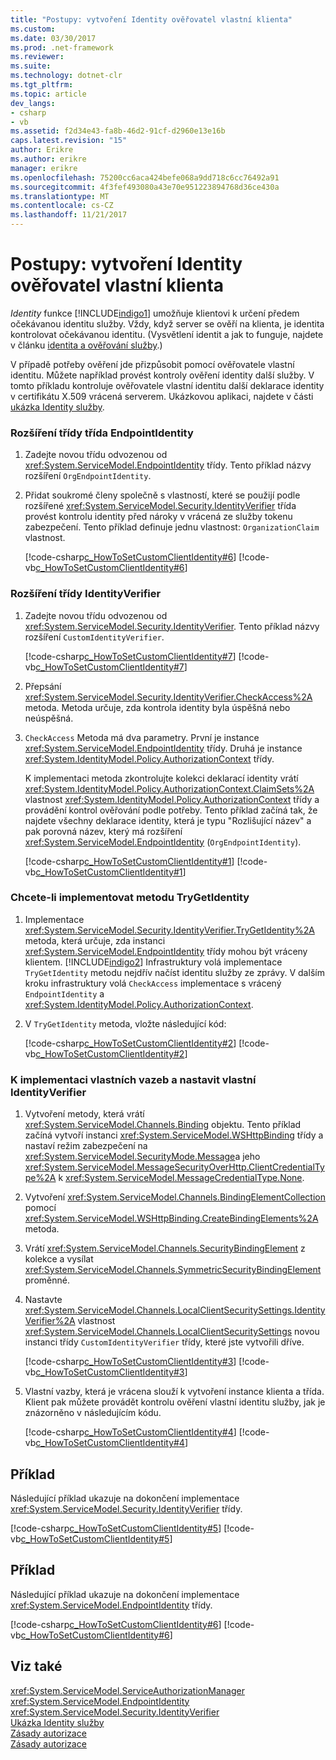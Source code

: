 ```yaml
---
title: "Postupy: vytvoření Identity ověřovatel vlastní klienta"
ms.custom: 
ms.date: 03/30/2017
ms.prod: .net-framework
ms.reviewer: 
ms.suite: 
ms.technology: dotnet-clr
ms.tgt_pltfrm: 
ms.topic: article
dev_langs:
- csharp
- vb
ms.assetid: f2d34e43-fa8b-46d2-91cf-d2960e13e16b
caps.latest.revision: "15"
author: Erikre
ms.author: erikre
manager: erikre
ms.openlocfilehash: 75200cc6aca424befe068a9dd718c6cc76492a91
ms.sourcegitcommit: 4f3fef493080a43e70e951223894768d36ce430a
ms.translationtype: MT
ms.contentlocale: cs-CZ
ms.lasthandoff: 11/21/2017
---
```

# <a name="how-to-create-a-custom-client-identity-verifier"></a>Postupy: vytvoření Identity ověřovatel vlastní klienta
*Identity* funkce [!INCLUDE[indigo1](../../../../includes/indigo1-md.md)] umožňuje klientovi k určení předem očekávanou identitu služby. Vždy, když server se ověří na klienta, je identita kontrolovat očekávanou identitu. (Vysvětlení identit a jak to funguje, najdete v článku [identita a ověřování služby](../../../../docs/framework/wcf/feature-details/service-identity-and-authentication.md).)  
  
 V případě potřeby ověření jde přizpůsobit pomocí ověřovatele vlastní identitu. Můžete například provést kontroly ověření identity další služby. V tomto příkladu kontroluje ověřovatele vlastní identitu další deklarace identity v certifikátu X.509 vrácená serverem. Ukázkovou aplikaci, najdete v části [ukázka Identity služby](../../../../docs/framework/wcf/samples/service-identity-sample.md).  
  
### <a name="to-extend-the-endpointidentity-class"></a>Rozšíření třídy třída EndpointIdentity  
  
1.  Zadejte novou třídu odvozenou od <xref:System.ServiceModel.EndpointIdentity> třídy. Tento příklad názvy rozšíření `OrgEndpointIdentity`.  
  
2.  Přidat soukromé členy společně s vlastností, které se použijí podle rozšířené <xref:System.ServiceModel.Security.IdentityVerifier> třída provést kontrolu identity před nároky v vrácená ze služby tokenu zabezpečení. Tento příklad definuje jednu vlastnost: `OrganizationClaim` vlastnost.  
  
     [!code-csharp[c_HowToSetCustomClientIdentity#6](../../../../samples/snippets/csharp/VS_Snippets_CFX/c_howtosetcustomclientidentity/cs/source.cs#6)]
     [!code-vb[c_HowToSetCustomClientIdentity#6](../../../../samples/snippets/visualbasic/VS_Snippets_CFX/c_howtosetcustomclientidentity/vb/source.vb#6)]  
  
### <a name="to-extend-the-identityverifier-class"></a>Rozšíření třídy IdentityVerifier  
  
1.  Zadejte novou třídu odvozenou od <xref:System.ServiceModel.Security.IdentityVerifier>. Tento příklad názvy rozšíření `CustomIdentityVerifier`.  
  
     [!code-csharp[c_HowToSetCustomClientIdentity#7](../../../../samples/snippets/csharp/VS_Snippets_CFX/c_howtosetcustomclientidentity/cs/source.cs#7)]
     [!code-vb[c_HowToSetCustomClientIdentity#7](../../../../samples/snippets/visualbasic/VS_Snippets_CFX/c_howtosetcustomclientidentity/vb/source.vb#7)]  
  
2.  Přepsání <xref:System.ServiceModel.Security.IdentityVerifier.CheckAccess%2A> metoda. Metoda určuje, zda kontrola identity byla úspěšná nebo neúspěšná.  
  
3.  `CheckAccess` Metoda má dva parametry. První je instance <xref:System.ServiceModel.EndpointIdentity> třídy. Druhá je instance <xref:System.IdentityModel.Policy.AuthorizationContext> třídy.  
  
     K implementaci metoda zkontrolujte kolekci deklarací identity vrátí <xref:System.IdentityModel.Policy.AuthorizationContext.ClaimSets%2A> vlastnost <xref:System.IdentityModel.Policy.AuthorizationContext> třídy a provádění kontrol ověřování podle potřeby. Tento příklad začíná tak, že najdete všechny deklarace identity, která je typu "Rozlišující název" a pak porovná název, který má rozšíření <xref:System.ServiceModel.EndpointIdentity> (`OrgEndpointIdentity`).  
  
     [!code-csharp[c_HowToSetCustomClientIdentity#1](../../../../samples/snippets/csharp/VS_Snippets_CFX/c_howtosetcustomclientidentity/cs/source.cs#1)]
     [!code-vb[c_HowToSetCustomClientIdentity#1](../../../../samples/snippets/visualbasic/VS_Snippets_CFX/c_howtosetcustomclientidentity/vb/source.vb#1)]  
  
### <a name="to-implement-the-trygetidentity-method"></a>Chcete-li implementovat metodu TryGetIdentity  
  
1.  Implementace <xref:System.ServiceModel.Security.IdentityVerifier.TryGetIdentity%2A> metoda, která určuje, zda instanci <xref:System.ServiceModel.EndpointIdentity> třídy mohou být vráceny klientem. [!INCLUDE[indigo2](../../../../includes/indigo2-md.md)] Infrastruktury volá implementace `TryGetIdentity` metodu nejdřív načíst identitu služby ze zprávy. V dalším kroku infrastruktury volá `CheckAccess` implementace s vrácený `EndpointIdentity` a <xref:System.IdentityModel.Policy.AuthorizationContext>.  
  
2.  V `TryGetIdentity` metoda, vložte následující kód:  
  
     [!code-csharp[c_HowToSetCustomClientIdentity#2](../../../../samples/snippets/csharp/VS_Snippets_CFX/c_howtosetcustomclientidentity/cs/source.cs#2)]
     [!code-vb[c_HowToSetCustomClientIdentity#2](../../../../samples/snippets/visualbasic/VS_Snippets_CFX/c_howtosetcustomclientidentity/vb/source.vb#2)]  
  
### <a name="to-implement-a-custom-binding-and-set-the-custom-identityverifier"></a>K implementaci vlastních vazeb a nastavit vlastní IdentityVerifier  
  
1.  Vytvoření metody, která vrátí <xref:System.ServiceModel.Channels.Binding> objektu. Tento příklad začíná vytvoří instanci <xref:System.ServiceModel.WSHttpBinding> třídy a nastaví režim zabezpečení na <xref:System.ServiceModel.SecurityMode.Message>a jeho <xref:System.ServiceModel.MessageSecurityOverHttp.ClientCredentialType%2A> k <xref:System.ServiceModel.MessageCredentialType.None>.  
  
2.  Vytvoření <xref:System.ServiceModel.Channels.BindingElementCollection> pomocí <xref:System.ServiceModel.WSHttpBinding.CreateBindingElements%2A> metoda.  
  
3.  Vrátí <xref:System.ServiceModel.Channels.SecurityBindingElement> z kolekce a vysílat <xref:System.ServiceModel.Channels.SymmetricSecurityBindingElement> proměnné.  
  
4.  Nastavte <xref:System.ServiceModel.Channels.LocalClientSecuritySettings.IdentityVerifier%2A> vlastnost <xref:System.ServiceModel.Channels.LocalClientSecuritySettings> novou instanci třídy `CustomIdentityVerifier` třídy, které jste vytvořili dříve.  
  
     [!code-csharp[c_HowToSetCustomClientIdentity#3](../../../../samples/snippets/csharp/VS_Snippets_CFX/c_howtosetcustomclientidentity/cs/source.cs#3)]
     [!code-vb[c_HowToSetCustomClientIdentity#3](../../../../samples/snippets/visualbasic/VS_Snippets_CFX/c_howtosetcustomclientidentity/vb/source.vb#3)]  
  
5.  Vlastní vazby, která je vrácena slouží k vytvoření instance klienta a třída. Klient pak můžete provádět kontrolu ověření vlastní identitu služby, jak je znázorněno v následujícím kódu.  
  
     [!code-csharp[c_HowToSetCustomClientIdentity#4](../../../../samples/snippets/csharp/VS_Snippets_CFX/c_howtosetcustomclientidentity/cs/source.cs#4)]
     [!code-vb[c_HowToSetCustomClientIdentity#4](../../../../samples/snippets/visualbasic/VS_Snippets_CFX/c_howtosetcustomclientidentity/vb/source.vb#4)]  
  
## <a name="example"></a>Příklad  
 Následující příklad ukazuje na dokončení implementace <xref:System.ServiceModel.Security.IdentityVerifier> třídy.  
  
 [!code-csharp[c_HowToSetCustomClientIdentity#5](../../../../samples/snippets/csharp/VS_Snippets_CFX/c_howtosetcustomclientidentity/cs/source.cs#5)]
 [!code-vb[c_HowToSetCustomClientIdentity#5](../../../../samples/snippets/visualbasic/VS_Snippets_CFX/c_howtosetcustomclientidentity/vb/source.vb#5)]  
  
## <a name="example"></a>Příklad  
 Následující příklad ukazuje na dokončení implementace <xref:System.ServiceModel.EndpointIdentity> třídy.  
  
 [!code-csharp[c_HowToSetCustomClientIdentity#6](../../../../samples/snippets/csharp/VS_Snippets_CFX/c_howtosetcustomclientidentity/cs/source.cs#6)]
 [!code-vb[c_HowToSetCustomClientIdentity#6](../../../../samples/snippets/visualbasic/VS_Snippets_CFX/c_howtosetcustomclientidentity/vb/source.vb#6)]  
  
## <a name="see-also"></a>Viz také  
 <xref:System.ServiceModel.ServiceAuthorizationManager>  
 <xref:System.ServiceModel.EndpointIdentity>  
 <xref:System.ServiceModel.Security.IdentityVerifier>  
 [Ukázka Identity služby](../../../../docs/framework/wcf/samples/service-identity-sample.md)  
 [Zásady autorizace](../../../../docs/framework/wcf/samples/authorization-policy.md)  
 [Zásady autorizace](../../../../docs/framework/wcf/samples/authorization-policy.md)
